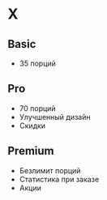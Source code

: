 # X

## Basic

- 35 порций

## Pro

- 70 порций
- Улучшенный дизайн
- Скидки

## Premium

- Безлимит порций
- Статистика при заказе
- Акции
